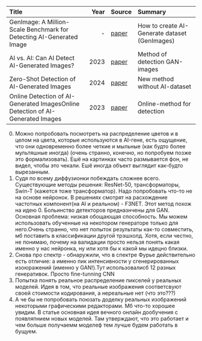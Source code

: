 | Title                                                                  | Year | Source                                                                                                           | Summary |
| :--------------------------------------------------------------------- | ---: | :--------------------------------------------------------------------------------------------------------------- | :---------- |
| GenImage: A Million-Scale Benchmark for Detecting AI-Generated Image                    | - | [paper]([https://ieeexplore.ieee.org/abstract/document/9075201/authors#authors](https://proceedings.neurips.cc/paper_files/paper/2023/file/f4d4a021f9051a6c18183b059117e8b5-Paper-Datasets_and_Benchmarks.pdf))| How to create AI-Generate dataset (GenImages)         |
| AI vs. AI: Can AI Detect AI-Generated Images?                     | 2023 | [paper](https://www.mdpi.com/2313-433X/9/10/199)| Method of detection GAN-images        |
| Zero-Shot Detection of AI-Generated Images                     | 2024 | [paper](https://www.mdpi.com/2313-433X/9/10/199](https://arxiv.org/pdf/2409.15875))| New method without AI-dataset     |
| Online Detection of AI-Generated ImagesOnline Detection of AI-Generated Images                     | 2023 | [paper]([https://www.mdpi.com/2313-433X/9/10/199](https://arxiv.org/pdf/2409.15875](https://openaccess.thecvf.com/content/ICCV2023W/DFAD/html/Epstein_Online_Detection_of_AI-Generated_Images__ICCVW_2023_paper.html)))|  Online-method for detection   |


0) Можно попробовать посмотреть на распределение цветов и в целом на цвета, которые используются в AI-гене, есть ощущение, что они одновременно более четкие и мыльные (как будто более мультяшные иногда) (очень странно, конечно, но попробуем позже это формализовать). Ешё на картинках часто размывается фон, не видел, чтобы это чекали. Ешё иногда объект выглядит как-будто вырезанным.
1) Судя по всему диффузионки побеждать сложнее всего. Существующие методы решения: ResNet-50, трансформаторы, Swin-T (кажется тоже трансформатор). Надо попробовать что-то не на основе нейронок. В решениях смотрят на расхождение частотных компонент(на AI и реальном) - F3NET. Этот метод похож на идею 0. Больинство детекторов предназнчены для GAN. Основная проблема: низкая обощающая способность. Мы можем использовать обученные на некотором генераторе только для него.Очень странно, что нет попыток результаты как-то совместить, мб поставить в классификации другой трэшхолд. Хотя, если честно, не понимаю, почему на валидации просто нельзя понять какая именно у нас нейронка, ну или хотя бы к какой мы идецно близки.
2) Снова про спектр - обнаружили, что в спектре Фурье действительно есть отличие: а именно пик интенсивности у сгенерированных изоюражений (именно у GAN!).Тут использовалисб 12 разных генеративок. Просто fine-tunning СNN
3) Попытка понять реальное распределение пикселей у реальных моделей. Идея в том, что реальные изображения соответсвуют своей стоимости кодирования, а нереальные нет (что это???)
4) А че бы не попробовать поюзать доделку реальных изображений некоторыми графическими редакторами. Мб что-то хорошее увидим. В статье основная идея вечного онлайн дообучения с появляпнием новых моделей. Там утверждают, что это работает и чем больше получаемм моделеф тем лучше будем работать в бущуем.

